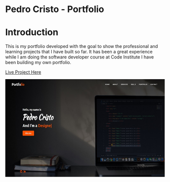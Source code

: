# Pedro Cristo - Portfolio

# Introduction
This is my portfolio developed with the goal to show the professional and learning projects that I have built so far. It has been a great experience while I am doing the software developer course at Code Institute I have been building my own portfolio.

[Live Project Here](https://pedro-portfolio-website.netlify.app)


<p align="center"><img src="./assets/images/readme/portfolio-home-page.jpg" alt="Pedro Cristo - Portfolio - Image"></p>
